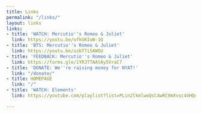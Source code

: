 ```yaml
---
title: Links
permalink: "/links/"
layout: links
links:
- title: 'WATCH: Mercutio''s Romeo & Juliet'
  link: https://youtu.be/ofkGKIuW-1Q
- title: 'BTS: Mercutio''s Romeo & Juliet'
  link: https://youtu.be/uzbT7i5AWGU
- title: 'FEEDBACK: Mercutio''s Romeo & Juliet'
  link: https://forms.gle/1YRJTTAAtAy5VraC7
- title: 'DONATE: We''re raising money for NYAT!'
  link: "/donate/"
- title: HOMEPAGE
  link: "/"
- title: 'WATCH: Elements'
  link: https://youtube.com/playlist?list=PLin2lkmlwoQsC4wRC9mXvsc4VHQdFAyUc

---
```

